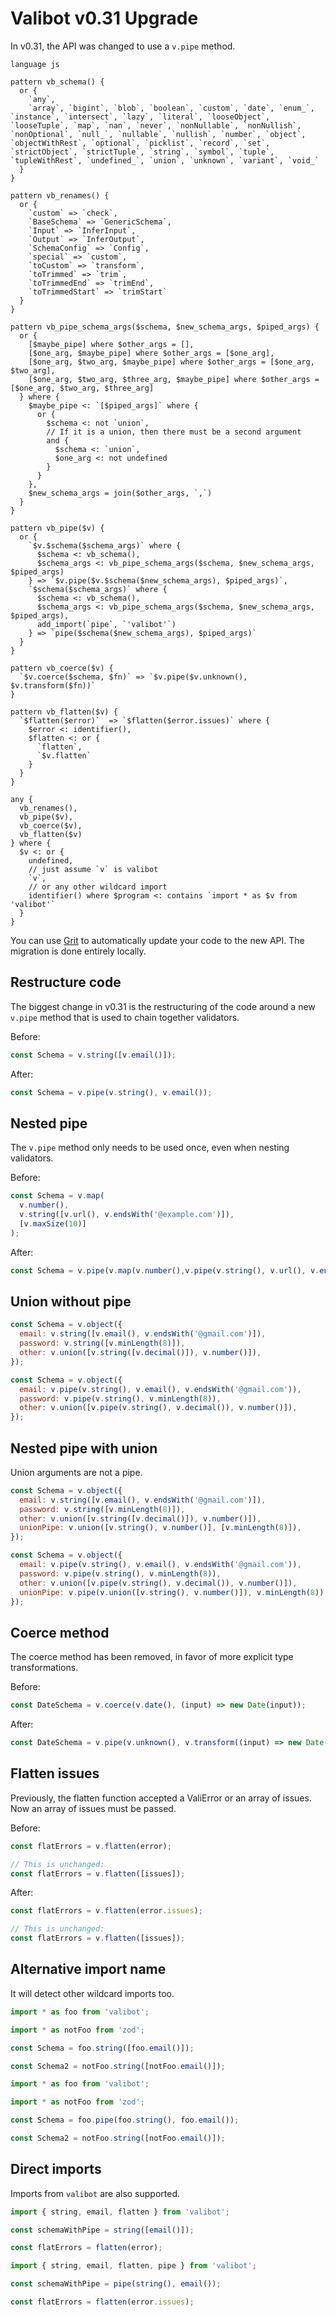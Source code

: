 # Valibot v0.31 Upgrade

In v0.31, the API was changed to use a `v.pipe` method.

```grit
language js

pattern vb_schema() {
  or {
    `any`,
    `array`, `bigint`, `blob`, `boolean`, `custom`, `date`, `enum_`, `instance`, `intersect`, `lazy`, `literal`, `looseObject`, `looseTuple`, `map`, `nan`, `never`, `nonNullable`, `nonNullish`, `nonOptional`, `null_`, `nullable`, `nullish`, `number`, `object`, `objectWithRest`, `optional`, `picklist`, `record`, `set`, `strictObject`, `strictTuple`, `string`, `symbol`, `tuple`, `tupleWithRest`, `undefined_`, `union`, `unknown`, `variant`, `void_`
  }
}

pattern vb_renames() {
  or {
    `custom` => `check`,
    `BaseSchema` => `GenericSchema`,
    `Input` => `InferInput`,
    `Output` => `InferOutput`,
    `SchemaConfig` => `Config`,
    `special` => `custom`,
    `toCustom` => `transform`,
    `toTrimmed` => `trim`,
    `toTrimmedEnd` => `trimEnd`,
    `toTrimmedStart` => `trimStart`
  }
}

pattern vb_pipe_schema_args($schema, $new_schema_args, $piped_args) {
  or {
    [$maybe_pipe] where $other_args = [],
    [$one_arg, $maybe_pipe] where $other_args = [$one_arg],
    [$one_arg, $two_arg, $maybe_pipe] where $other_args = [$one_arg, $two_arg],
    [$one_arg, $two_arg, $three_arg, $maybe_pipe] where $other_args = [$one_arg, $two_arg, $three_arg]
  } where {
    $maybe_pipe <: `[$piped_args]` where {
      or {
        $schema <: not `union`,
        // If it is a union, then there must be a second argument
        and {
          $schema <: `union`,
          $one_arg <: not undefined
        }
      }
    },
    $new_schema_args = join($other_args, `,`)
  }
}

pattern vb_pipe($v) {
  or {
    `$v.$schema($schema_args)` where {
      $schema <: vb_schema(),
      $schema_args <: vb_pipe_schema_args($schema, $new_schema_args, $piped_args)
    } => `$v.pipe($v.$schema($new_schema_args), $piped_args)`,
    `$schema($schema_args)` where {
      $schema <: vb_schema(),
      $schema_args <: vb_pipe_schema_args($schema, $new_schema_args, $piped_args),
      add_import(`pipe`, `'valibot'`)
    } => `pipe($schema($new_schema_args), $piped_args)`
  }
}

pattern vb_coerce($v) {
  `$v.coerce($schema, $fn)` => `$v.pipe($v.unknown(), $v.transform($fn))`
}

pattern vb_flatten($v) {
  `$flatten($error)`  => `$flatten($error.issues)` where {
    $error <: identifier(),
    $flatten <: or {
      `flatten`,
      `$v.flatten`
    }
  }
}

any {
  vb_renames(),
  vb_pipe($v),
  vb_coerce($v),
  vb_flatten($v)
} where {
  $v <: or {
    undefined,
    // just assume `v` is valibot
    `v`,
    // or any other wildcard import
    identifier() where $program <: contains `import * as $v from 'valibot'`
  }
}
```

You can use [Grit](https://docs.grit.io/cli/quickstart) to automatically update your code to the new API. The migration is done entirely locally.

## Restructure code

The biggest change in v0.31 is the restructuring of the code around a new `v.pipe` method that is used to chain together validators.

Before:
```javascript
const Schema = v.string([v.email()]);
```

After:
```javascript
const Schema = v.pipe(v.string(), v.email());
```

## Nested pipe

The `v.pipe` method only needs to be used once, even when nesting validators.

Before:
```javascript
const Schema = v.map(
  v.number(),
  v.string([v.url(), v.endsWith('@example.com')]),
  [v.maxSize(10)]
);
```

After:
```javascript
const Schema = v.pipe(v.map(v.number(),v.pipe(v.string(), v.url(), v.endsWith('@example.com'))), v.maxSize(10));
```

## Union without pipe

```js
const Schema = v.object({
  email: v.string([v.email(), v.endsWith('@gmail.com')]),
  password: v.string([v.minLength(8)]),
  other: v.union([v.string([v.decimal()]), v.number()]),
});
```

```js
const Schema = v.object({
  email: v.pipe(v.string(), v.email(), v.endsWith('@gmail.com')),
  password: v.pipe(v.string(), v.minLength(8)),
  other: v.union([v.pipe(v.string(), v.decimal()), v.number()]),
});
```


## Nested pipe with union

Union arguments are not a pipe.

```js
const Schema = v.object({
  email: v.string([v.email(), v.endsWith('@gmail.com')]),
  password: v.string([v.minLength(8)]),
  other: v.union([v.string([v.decimal()]), v.number()]),
  unionPipe: v.union([v.string(), v.number()], [v.minLength(8)]),
});
```

```js
const Schema = v.object({
  email: v.pipe(v.string(), v.email(), v.endsWith('@gmail.com')),
  password: v.pipe(v.string(), v.minLength(8)),
  other: v.union([v.pipe(v.string(), v.decimal()), v.number()]),
  unionPipe: v.pipe(v.union([v.string(), v.number()]), v.minLength(8)),
});
```

## Coerce method

The coerce method has been removed, in favor of more explicit type transformations.

Before:
```javascript
const DateSchema = v.coerce(v.date(), (input) => new Date(input));
```

After:
```javascript
const DateSchema = v.pipe(v.unknown(), v.transform((input) => new Date(input)));
```

## Flatten issues

Previously, the flatten function accepted a ValiError or an array of issues. Now an array of issues must be passed.

Before:
```js
const flatErrors = v.flatten(error);

// This is unchanged:
const flatErrors = v.flatten([issues]);
```

After:
```js
const flatErrors = v.flatten(error.issues);

// This is unchanged:
const flatErrors = v.flatten([issues]);
```

## Alternative import name

It will detect other wildcard imports too.

```js
import * as foo from 'valibot';

import * as notFoo from 'zod';

const Schema = foo.string([foo.email()]);

const Schema2 = notFoo.string([notFoo.email()]);
```

```js
import * as foo from 'valibot';

import * as notFoo from 'zod';

const Schema = foo.pipe(foo.string(), foo.email());

const Schema2 = notFoo.string([notFoo.email()]);
```

## Direct imports

Imports from `valibot` are also supported.

```js
import { string, email, flatten } from 'valibot';

const schemaWithPipe = string([email()]);

const flatErrors = flatten(error);
```

```js
import { string, email, flatten, pipe } from 'valibot';

const schemaWithPipe = pipe(string(), email());

const flatErrors = flatten(error.issues);
```
